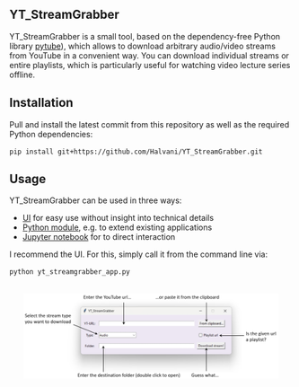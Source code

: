 ## YT_StreamGrabber
YT_StreamGrabber is a small tool, based on the dependency-free Python library <a href="https://github.com/pytube/pytube">pytube</a>), which allows to download arbitrary audio/video streams from YouTube in a convenient way. You can download individual streams or entire playlists, which is particularly useful for watching video lecture series offline.

## Installation
Pull and install the latest commit from this repository as well as the required Python dependencies:
```
pip install git+https://github.com/Halvani/YT_StreamGrabber.git
```

## Usage
YT_StreamGrabber can be used in three ways:

- <a href="https://github.com/Halvani/YT_StreamGrabber/blob/main/yt_streamgrabber_app.py">UI</a> for easy use without insight into technical details 
- <a href="https://github.com/Halvani/YT_StreamGrabber/tree/main/yt_streamgrabber">Python module</a>, e.g. to extend existing applications 
- <a href="https://github.com/Halvani/YT_StreamGrabber/blob/main/YT_StreamGrabber.ipynb">Jupyter notebook</a> for to direct interaction 

I recommend the UI. For this, simply call it from the command line via: 
```
python yt_streamgrabber_app.py
```
<br>
<center>
    <div><img src="https://raw.githubusercontent.com/Halvani/YT_StreamGrabber/main/assets/images/UI.jpg" alt="YT_StreamGrabber UI" width=90% height=90% class="center"></div>
</center>
<br>



